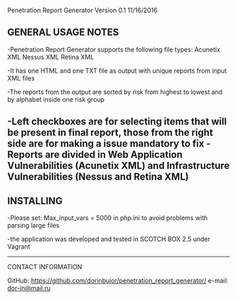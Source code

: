 Penetration Report Generator   Version 0.1      11/16/2016

GENERAL USAGE NOTES
----------------------------------------------------------------------------------------------------------
-Penetration Report Generator supports the following file types:
	Acunetix XML
	Nessus XML
	Retina XML

-It has one HTML and one TXT file as output with unique reports from input XML files

-The reports from the output are sorted by risk from highest to lowest and by alphabet inside one risk group

-Left checkboxes are for selecting items that will be present in final report, those from the right side are for making a issue mandatory to fix
-Reports are divided in Web Application Vulnerabilities (Acunetix XML) and Infrastructure Vulnerabilities (Nessus and Retina XML)
----------------------------------------------------------------------------------------------------------

INSTALLING 
----------------------------------------------------------------------------------------------------------
-Please set: Max_input_vars = 5000
 in php.ini to avoid problems with parsing large files

-the application was developed and tested in SCOTCH BOX 2.5 under Vagrant

----------------------------------------------------------------------------------------------------------
CONTACT INFORMATION

GitHub: https://github.com/dorinbujor/penetration_report_generator/
e-mail: dor-in@mail.ru
